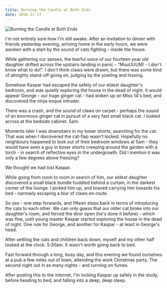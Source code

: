 ```yaml
---
title: Burning the Candle at Both Ends
date: 2018-12-17
---
```


![Burning the Candle at Both Ends](https://source.unsplash.com/FHnnjk1Yj7Y/1600x900)

I'm not entirely sure how I'm still awake. After an invitation to dinner with friends yesterday evening, arriving home in the early hours, we were awoken with a start by the sound of cats fighting - inside the house.

While gathering our senses, the tearful voice of our fourteen year old daughter drifted across the upstairs landing in panic - "MuuUUUM! - I don't know what to do!". I don't think claws were drawn, but there was some kind of almighty stand-off going on, judging by the yowling and hissing.

Somehow Kaspar had escaped the safety of our eldest daughter's bedroom, and was quietly exploring the house in the dead of night. It would appear George - our huge ginger cat - had woken up on Miss 14's bed, and discovered the ninja-esque intruder.

There was a crash, and the sound of claws on carpet - perhaps the sound of an enormous ginger cat in pursuit of a very fast small black cat. I looked across at the bedside cabinet. 5am.

Moments later I was downstairs in my boxer shorts, searching for the cat. That was when I discovered the cat-flap wasn't locked. Hopefully no neighbours happened to look out of their bedroom windows at 5am - they would have seen a guy in boxer shorts creeping around the garden with a torch - in search of reflective eyes in the undergrowth. Did I mention it was only a few degrees above freezing?

We thought we had lost Kaspar.

While going from room to room in search of him, our eldest daughter discovered a small black bundle huddled behind a curtain, in the darkest corner of the lounge. I picked him up, and braved carrying him towards his bed - narrowly escaping a blur of claws en-route.

So yes - one step forwards, and fifteen steps back in terms of introducing the cats to each other. We can only guess that our older cat broke into our daughter's room, and forced the door open (he's done it before) - which was fine, until young master Kaspar started exploring the house in the dead of night. One rule for George, and another for Kaspar - at least in George's head.

After settling the cats and children back down, myself and my other half looked at the clock. 5:30am. It wasn't worth going back to bed.

Fast forward through a long, busy day, and this evening we found ourselves at a pub a few miles out of town, attending the work Christmas party. The second night out in as many nights - and running on fumes.

After posting this to the internet, I'm locking Kaspar up safely in the study, before heading to bed, and falling into a deep, deep sleep.